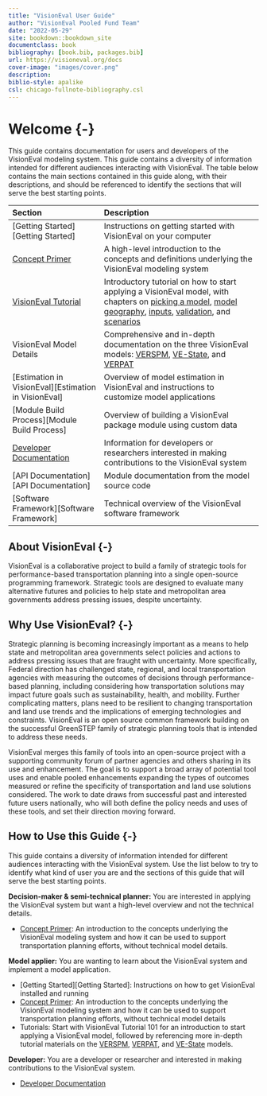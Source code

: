 ```yaml
--- 
title: "VisionEval User Guide"
author: "VisionEval Pooled Fund Team"
date: "2022-05-29"
site: bookdown::bookdown_site
documentclass: book
bibliography: [book.bib, packages.bib]
url: https://visioneval.org/docs
cover-image: "images/cover.png"
description: 
biblio-style: apalike
csl: chicago-fullnote-bibliography.csl
---
```


# Welcome {-}

This guide contains documentation for users and developers of the VisionEval modeling system. This guide contains a diversity of information intended for different audiences interacting with VisionEval. The table below contains the main sections contained in this guide along, with their descriptions, and should be referenced to identify the sections that will serve the best starting points.

| Section | Description|
|:-------------------|:-----------------------------|
| [Getting Started][Getting Started] | Instructions on getting started with VisionEval on your computer |
| [Concept Primer](#conceptprimer) | A high-level introduction to the concepts and definitions underlying the VisionEval modeling system |
| [VisionEval Tutorial](#tutorial) | Introductory tutorial on how to start applying a VisionEval model, with chapters on [picking a model](#picking-a-model), [model geography](#model-geography-and-years), [inputs](#model-inputs), [validation](#validation-and-troubleshooting), and [scenarios](#developing-scenarios) |
| VisionEval Model Details | Comprehensive and in-depth documentation on the three VisionEval models: [VERSPM](#verspm), [VE-State](#vestate), and [VERPAT](#verpat) |
| [Estimation in VisionEval][Estimation in VisionEval] | Overview of model estimation in VisionEval and instructions to customize model applications |
| [Module Build Process][Module Build Process] | Overview of building a VisionEval package module using custom data |
| [Developer Documentation](#developer) | Information for developers or researchers interested in making contributions to the VisionEval system |
| [API Documentation][API Documentation] | Module documentation from the model source code |
| [Software Framework][Software Framework] | Technical overview of the VisionEval software framework |

## About VisionEval {-}
VisionEval is a collaborative project to build a family of strategic tools for performance-based transportation planning into a single open-source programming framework. Strategic tools are designed to evaluate many alternative futures and policies to help state and metropolitan area governments address pressing issues, despite uncertainty. 

## Why Use VisionEval? {-}
Strategic planning is becoming increasingly important as a means to help state and metropolitan area governments select policies and actions to address pressing issues that are fraught with uncertainty. More specifically, Federal direction has challenged state, regional, and local transportation agencies with measuring the outcomes of decisions through performance-based planning, including considering how transportation solutions may impact future goals such as sustainability, health, and mobility. Further complicating matters, plans need to be resilient to changing transportation and land use trends and the implications of emerging technologies and constraints. VisionEval is an open source common framework building on the successful GreenSTEP family of strategic planning tools that is intended to address these needs.

VisionEval merges this family of tools into an open-source project with a supporting community forum of partner agencies and others sharing in its use and enhancement. The goal is to support a broad array of potential tool uses and enable pooled enhancements expanding the types of outcomes measured or refine the specificity of transportation and land use solutions considered. The work to date draws from successful past and interested future users nationally, who will both define the policy needs and uses of these tools, and set their direction moving forward.

## How to Use this Guide {-}
This guide contains a diversity of information intended for different audiences interacting with the VisionEval system. Use the list below to try to identify what kind of user you are and the sections of this guide that will serve the best starting points.

**Decision-maker & semi-technical planner:** You are interested in applying the VisionEval system but want a high-level overview and not the technical details.

* [Concept Primer](#conceptprimer): An introduction to the concepts underlying the VisionEval modeling system and how it can be used to support transportation planning efforts, without technical model details.

**Model applier:** You are wanting to learn about the VisionEval system and implement a model application.

* [Getting Started][Getting Started]: Instructions on how to get VisionEval installed and running
* [Concept Primer](#conceptprimer): An introduction to the concepts underlying the VisionEval modeling system and how it can be used to support transportation planning efforts, without technical model details
* Tutorials: Start with VisionEval Tutorial 101 for an introduction to start applying a VisionEval model, followed by referencing more in-depth tutorial materials on the [VERSPM](#verspm), [VERPAT](#verpat), and [VE-State](#vestate) models.

**Developer:** You are a developer or researcher and interested in making contributions to the VisionEval system.

* [Developer Documentation](#developer)



